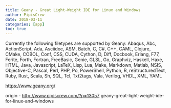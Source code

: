 ```yaml
---
title: Geany - Great Light-Weight IDE for Linux and Windows
author: PipisCrew
date: 2018-03-11
categories: [app]
toc: true
---
```


Currently the following filetypes are supported by Geany:
Abaqus, Abc, ActionScript, Ada, Asciidoc, ASM, Batch, C, C#, C++, CAML, Clojure, CMake, COBOL, Conf, CSS, CUDA, Cython, D, Diff, Docbook, Erlang, F77, Ferite, Forth, Fortran, FreeBasic, Genie, GLSL, Go, Graphviz, Haskell, Haxe, HTML, Java, Javascript, LaTeX, Lisp, Lua, Make, Markdown, Matlab, NSIS, Objective-C, Pascal, Perl, PHP, Po, PowerShell, Python, R, reStructuredText, Ruby, Rust, Scala, Sh, SQL, Tcl, Txt2tags, Vala, Verilog, VHDL, XML, YAML

https://www.geany.org/

origin - http://www.pipiscrew.com/?p=13057 geany-great-light-weight-ide-for-linux-and-windows